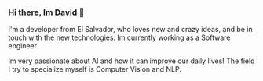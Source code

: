 ### Hi there, Im David 👋
I'm a developer from El Salvador, who loves new and crazy ideas, and be in touch with the new technologies. Im currently working as a Software engineer.

Im very passionate about AI and how it can improve our daily lives! The field I try to specialize myself is Computer Vision and NLP.


<!--
**davequinta/davequinta** is a ✨ _special_ ✨ repository because its `README.md` (this file) appears on your GitHub profile.

Here are some ideas to get you started:

- 🔭 I’m currently working on ...
- 🌱 I’m currently learning ...
- 👯 I’m looking to collaborate on ...
- 🤔 I’m looking for help with ...
- 💬 Ask me about ...
- 📫 How to reach me: ...
- 😄 Pronouns: ...
- ⚡ Fun fact: ...
-->

